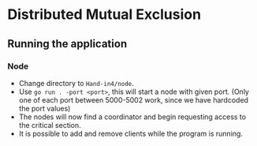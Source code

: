 # Distributed Mutual Exclusion
## Running the application
### Node
- Change directory to `Hand-in4/node`.
- Use `go run . -port <port>`, this will start a node with given port. (Only one of each port between 5000-5002 work, since we have hardcoded the port values)
- The nodes will now find a coordinator and begin requesting access to the critical section.
- It is possible to add and remove clients while the program is running.